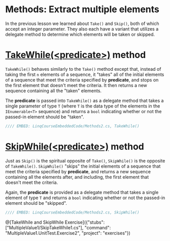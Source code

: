 # Methods: Extract multiple elements

In the previous lesson we learned about `Take()` and `Skip()`, both of which accept an integer parameter. They also each have a variant that utilizes a delegate method to determine which elements will be taken or skipped.

# [TakeWhile(&lt;predicate&gt;)](https://msdn.microsoft.com/en-us/library/bb534804%28v=vs.110%29.aspx) method
`TakeWhile()` behaves similarly to the `Take()` method except that, instead of taking the first `n` elements of a sequence, it "takes" all of the initial elements of a sequence that meet the criteria specified by **predicate**, and stops on the first element that doesn't meet the criteria. It then returns a new sequence containing all the "taken" elements.

The **predicate** is passed into `TakeWhile()` as a delegate method that takes a single parameter of type `T` (where `T` is the data type of the elements in the `IEnumerable<T>` sequence) and returns a `bool` indicating whether or not the passed-in element should be "taken".

```csharp
//// EMBED: LinqCourseEmbeddedCode/Methods2.cs, TakeWhile()
```

# [SkipWhile(&lt;predicate&gt;)](https://msdn.microsoft.com/en-us/library/bb549075%28v=vs.110%29.aspx) method
Just as `Skip()` is the spiritual opposite of `Take()`, `SkipWhile()` is the opposite of `TakeWhile()`. `SkipWhile()` "skips" the initial elements of a sequence that meet the criteria specified by **predicate**, and returns a new sequence containing all the elements after, and including, the first element that doesn't meet the criteria.

Again, the **predicate** is provided as a delegate method that takes a single element of type `T` and returns a `bool` indicating whether or not the passed-in element should be "skipped".

```csharp
//// EMBED: LinqCourseEmbeddedCode/Methods2.cs, SkipWhile()
```

@[TakeWhile and SkipWhile Exercise]({"stubs": ["MultipleValue1/SkipTakeWhile1.cs"], "command": "MultipleValue1.UnitTest.Exercise2", "project": "exercises"})
